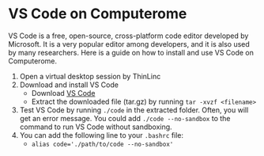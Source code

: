 # VS Code on Computerome

VS Code is a free, open-source, cross-platform code editor developed by Microsoft. It is a very popular editor among developers, and it is also used by many researchers. Here is a guide on how to install and use VS Code on Computerome.

1. Open a virtual desktop session by ThinLinc
2. Download and install VS Code
   * Download [VS Code](https://code.visualstudio.com/sha/download?build=stable&os=linux-x64)
   * Extract the downloaded file (tar.gz) by running `tar -xvzf <filename>`
3. Test VS Code by running `./code` in the extracted folder. Often, you will get an error message. You could add `./code --no-sandbox` to the command to run VS Code without sandboxing.
4. You can add the following line to your `.bashrc` file:
   * `alias code='./path/to/code --no-sandbox'`
